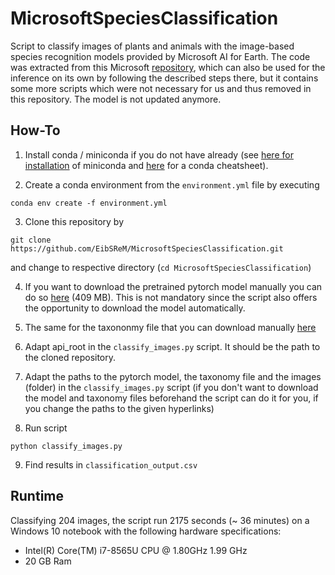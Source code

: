 # MicrosoftSpeciesClassification

Script to classify images of plants and animals with the image-based species recognition models provided by Microsoft AI for Earth. The code was extracted from this Microsoft [repository](https://github.com/microsoft/SpeciesClassification), which can also be used for the inference on its own by following the described steps there, but it contains some more scripts which were not necessary for us and thus removed in this repository. The model is not updated anymore.

## How-To

1. Install conda / miniconda if you do not have already (see [here for installation](https://docs.conda.io/en/latest/miniconda.html) of miniconda and [here](https://docs.conda.io/projects/conda/en/4.6.0/_downloads/52a95608c49671267e40c689e0bc00ca/conda-cheatsheet.pdf) for a conda cheatsheet).

2. Create a conda environment from the `environment.yml` file by executing
```
conda env create -f environment.yml
```

3. Clone this repository by
```
git clone https://github.com/EibSReM/MicrosoftSpeciesClassification.git
``` 
and change to respective directory (`cd MicrosoftSpeciesClassification`)

4. If you want to download the pretrained pytorch model manually you can do so [here](https://github.com/microsoft/SpeciesClassification) (409 MB). This is not mandatory since the script also offers the opportunity to download the model automatically.

5. The same for the taxononmy file that you can download manually [here](https://github.com/microsoft/SpeciesClassification)

6. Adapt api_root in the `classify_images.py` script. It should be the path to the cloned repository.

7. Adapt the paths to the pytorch model, the taxonomy file and the images (folder) in the `classify_images.py` script (if you don't want to download the model and taxonomy files beforehand the script can do it for you, if you change the paths to the given hyperlinks)

8. Run script 
```
python classify_images.py
```

9. Find results in `classification_output.csv`


## Runtime
Classifying 204 images, the script run 2175 seconds (~ 36 minutes) on a Windows 10 notebook with the following hardware specifications:
* Intel(R) Core(TM) i7-8565U CPU @ 1.80GHz   1.99 GHz
* 20 GB Ram
